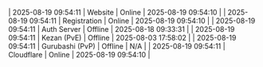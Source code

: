 | 2025-08-19 09:54:11 | Website | Online | 2025-08-19 09:54:10 |
| 2025-08-19 09:54:11 | Registration | Online | 2025-08-19 09:54:10 |
| 2025-08-19 09:54:11 | Auth Server | Offline | 2025-08-18 09:33:31 |
| 2025-08-19 09:54:11 | Kezan (PvE) | Offline | 2025-08-03 17:58:02 |
| 2025-08-19 09:54:11 | Gurubashi (PvP) | Offline | N/A |
| 2025-08-19 09:54:11 | Cloudflare | Online | 2025-08-19 09:54:10 |
